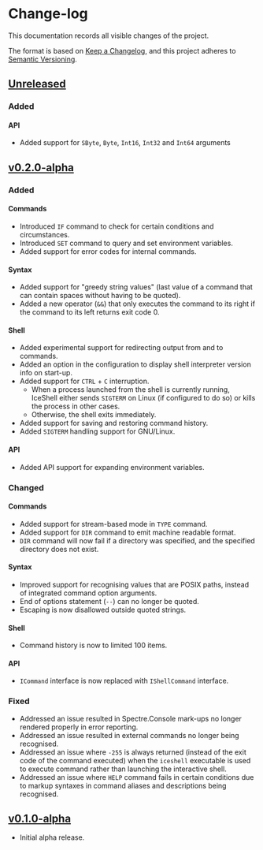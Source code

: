 # Change-log

This documentation records all visible changes of the project.

The format is based on [Keep a Changelog](https://keepachangelog.com/en/1.1.0/),
and this project adheres to [Semantic Versioning](https://semver.org/spec/v2.0.0.html).

## [Unreleased]

### Added

#### API

- Added support for `SByte`, `Byte`, `Int16`, `Int32` and `Int64` arguments

## [v0.2.0-alpha]

### Added

#### Commands

- Introduced `IF` command to check for certain conditions and circumstances.
- Introduced `SET` command to query and set environment variables.
- Added support for error codes for internal commands.

#### Syntax

- Added support for "greedy string values" (last value of a command that can contain spaces without having to be quoted).
- Added a new operator (`&&`) that only executes the command to its right if the command to its left returns exit code 0.

#### Shell

- Added experimental support for redirecting output from and to commands.
- Added an option in the configuration to display shell interpreter version info on start-up.
- Added support for `CTRL` + `C` interruption.
  - When a process launched from the shell is currently running, IceShell either sends `SIGTERM` on Linux (if configured to do so) or kills the process in other cases.
  - Otherwise, the shell exits immediately.
- Added support for saving and restoring command history.
- Added `SIGTERM` handling support for GNU/Linux.

#### API

- Added API support for expanding environment variables.

### Changed

#### Commands

- Added support for stream-based mode in `TYPE` command.
- Added support for `DIR` command to emit machine readable format.
- `DIR` command will now fail if a directory was specified, and the specified directory does not exist.

#### Syntax

- Improved support for recognising values that are POSIX paths, instead of integrated command option arguments.
- End of options statement (`--`) can no longer be quoted.
- Escaping is now disallowed outside quoted strings.

#### Shell

- Command history is now to limited 100 items. 

#### API

- `ICommand` interface is now replaced with `IShellCommand` interface.

### Fixed

- Addressed an issue resulted in Spectre.Console mark-ups no longer rendered properly in error reporting.
- Addressed an issue resulted in external commands no longer being recognised.
- Addressed an issue where `-255` is always returned (instead of the exit code of the command executed) when the `iceshell` executable is used to execute command rather than launching the interactive shell.
- Addressed an issue where `HELP` command fails in certain conditions due to markup syntaxes in command aliases and descriptions being recognised.

## [v0.1.0-alpha]

- Initial alpha release.

[unreleased]: https://github.com/NexusKrop/IceShell/v0.2.0-alpha...HEAD
[v0.2.0-alpha]: https://github.com/NexusKrop/IceShell/tag/v0.2.0
[v0.1.0-alpha]: https://github.com/NexusKrop/IceShell/tag/v0.1.0